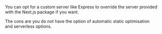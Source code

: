 You can opt for a custom server like Express to override the server provided with the Next.js package if you want.

The cons are you do not have the option of automatic static optimisation and serverless options.